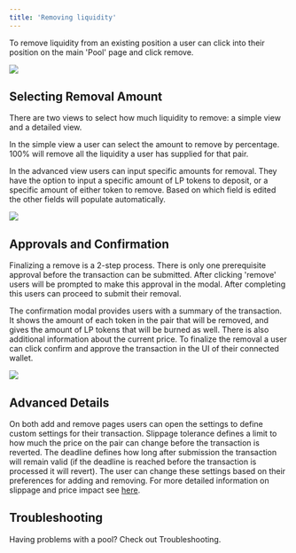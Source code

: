 ```yaml
---
title: 'Removing liquidity'
---
```


To remove liquidity from an existing position a user can click into their position on the main 'Pool' page and click remove.

![](/images/remove-1.png)

## Selecting Removal Amount

There are two views to select how much liquidity to remove: a simple view and a detailed view.

In the simple view a user can select the amount to remove by percentage. 100% will remove all the liquidity a user has supplied for that pair.

In the advanced view users can input specific amounts for removal. They have the option to input a specific amount of LP tokens to deposit, or a specific amount of either token to remove. Based on which field is edited the other fields will populate automatically.

![](/images/remove-2.png)

## Approvals and Confirmation

Finalizing a remove is a 2-step process. There is only one prerequisite approval before the transaction can be submitted. After clicking 'remove' users will be prompted to make this approval in the modal. After completing this users can proceed to submit their removal.

The confirmation modal provides users with a summary of the transaction. It shows the amount of each token in the pair that will be removed, and gives the amount of LP tokens that will be burned as well. There is also additional information about the current price. To finalize the removal a user can click confirm and approve the transaction in the UI of their connected wallet.

![](/images/remove-3.png)

## Advanced Details

On both add and remove pages users can open the settings to define custom settings for their transaction. Slippage tolerance defines a limit to how much the price on the pair can change before the transaction is reverted. The deadline defines how long after submission the transaction will remain valid (if the deadline is reached before the transaction is processed it will revert). The user can change these settings based on their preferences for adding and removing. For more detailed information on slippage and price impact see [here](/docs/v2/swaps/pricing/).

## Troubleshooting

Having problems with a pool? Check out <Link to="/docs/v2/web-app/troubleshooting/">Troubleshooting</Link>.
